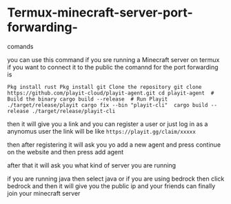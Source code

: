 # Termux-minecraft-server-port-forwarding-
comands

you can use this command if you sre running a Minecraft server on termux if you want to connect it to the public the comannd for the port forwarding is

```Pkg install rust Pkg install git Clone the repository git clone https://github.com/playit-cloud/playit-agent.git cd playit-agent  # Build the binary cargo build --release  # Run Playit ./target/release/playit cargo fix --bin "playit-cli"  cargo build --release ./target/release/playit-cli```

then it will give you a link and you can register a user or just log in as a anynomus user
the link will be like ```https://playit.gg/claim/xxxxx```

then after registering it will ask you yo add a new agent and press continue on the website 
and then press add agent

after that it will ask you what kind of server you are running 

if you are running java then select java or if you are using bedrock then click bedrock 
and then it will give you the public ip and your friends can finally join your minecraft server
